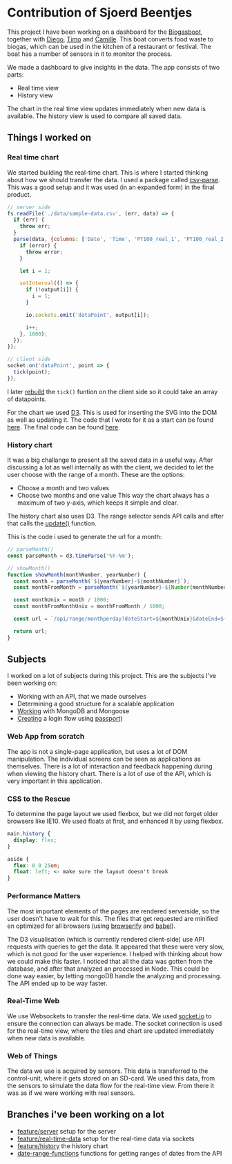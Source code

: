 # Contribution of Sjoerd Beentjes
This project I have been working on a dashboard for the [Biogasboot](http://www.biogasboot.nl/), together with [Diego](https://github.com/djaygo), [Timo](https://github.com/TimoVerkroost) and [Camille](https://github.com/camille500). This boat converts food waste to biogas, which can be used in the kitchen of a restaurant or festival. The boat has a number of sensors in it to monitor the process.

We made a dashboard to give insights in the data. The app consists of two parts:
- Real time view
- History view

The chart in the real time view updates immediately when new data is available. The history view is used to compare all saved data.

## Things I worked on

### Real time chart
We started building the real-time chart. This is where I started thinking about how we should transfer the data. I used a package called [csv-parse](https://www.npmjs.com/package/csv-parse). This was a good setup and it was used (in an expanded form) in the final product.

```javascript
// server side
fs.readFile('./data/sample-data.csv', (err, data) => {
  if (err) {
    throw err;
  }
  parse(data, {columns: ['Date', 'Time', 'PT100_real_1', 'PT100_real_2', 'Gaszak_hoogte_hu', 'ph_value', 'input_value', 'heater_status']}, (error, output) => {
    if (error) {
      throw error;
    }

    let i = 1;

    setInterval(() => {
      if (!output[i]) {
        i = 1;
      }

      io.sockets.emit('dataPoint', output[i]);

      i++;
    }, 1000);
  });
});

// client side
socket.on('dataPoint', point => {
  tick(point);
});
```

I later [rebuild](https://github.com/sjoerdbeentjes/biogasboot/blob/master/src/js/modules/real-time-graph.js#L141) the `tick()` funtion on the client side so it could take an array of datapoints.

For the chart we used [D3](https://www.npmjs.com/package/d3). This is used for inserting the SVG into the DOM as well as updating it. The code that I wrote for it as a start can be found [here](https://github.com/sjoerdbeentjes/biogasboot/blob/feature/real-time-data/src/js/modules/real-time-graph.js). The final code can be found [here](https://github.com/sjoerdbeentjes/biogasboot/blob/master/src/js/modules/real-time-graph.js).

### History chart

It was a big challange to present all the saved data in a useful way. After discussing a lot as well internally as with the client, we decided to let the user choose with the range of a month. These are the options:
- Choose a month and two values
- Choose two months and one value
This way the chart always has a maximum of two y-axis, which keeps it simple and clear.

The history chart also uses D3. The range selector sends API calls and after that calls the [update()](https://github.com/sjoerdbeentjes/biogasboot/blob/master/src/js/modules/history-graph.js#L199) function.

This is the code i used to generate the url for a month:
```javascript
// parseMonth()
const parseMonth = d3.timeParse('%Y-%m');

// showMonth()
function showMonth(monthNumber, yearNumber) {
  const month = parseMonth(`${yearNumber}-${monthNumber}`);
  const monthFromMonth = parseMonth(`${yearNumber}-${Number(monthNumber) + 1}`);

  const monthUnix = month / 1000;
  const monthFromMonthUnix = monthFromMonth / 1000;

  const url = `/api/range/monthperday?dateStart=${monthUnix}&dateEnd=${monthFromMonthUnix}&api_key=CMD17`;

  return url;
}
```

## Subjects
I worked on a lot of subjects during this project. This are the subjects I've been working on:
- Working with an API, that we made ourselves
- Determining a good structure for a scalable application
- [Working](https://github.com/sjoerdbeentjes/biogasboot/blob/master/models/dataPoint.js) with MongoDB and Mongoose
- [Creating](https://github.com/sjoerdbeentjes/biogasboot/blob/master/routes/auth.js) a login flow using [passport](https://www.npmjs.com/package/passport))

### Web App from scratch

The app is not a single-page application, but uses a lot of DOM manipulation. The individual screens can be seen as applications as themselves. There is a lot of interaction and feedback happening during when viewing the history chart. There is a lot of use of the API, which is very important in this application.

### CSS to the Rescue

To determine the page layout we used flexbox, but we did not forget older browsers like IE10. We used floats at first, and enhanced it by using flexbox.

```CSS
main.history {
  display: flex;
}

aside {
  flex: 0 0 25em;
  float: left; <- make sure the layout doesn't break
}
```

### Performance Matters

The most important elements of the pages are rendered serverside, so the user doesn't have to wait for this. The files that get requested are minified en optimized for all browsers (using [browserify](https://www.npmjs.com/package/browserify) and [babel](https://www.npmjs.com/package/babel)).

The D3 visualisation (which is currently rendered client-side) use API requests with queries to get the data. It appeared that these were very slow, which is not good for the user experience. I helped with thinking about how we could make this faster. I noticed that all the data was gotten from the database, and after that analyzed an processed in Node. This could be done way easier, by letting mongoDB handle the analyzing and processing. The API ended up to be way faster.

### Real-Time Web

We use Websockets to transfer the real-time data. We used [socket.io](https://www.npmjs.com/package/socket.io) to ensure the connection can always be made. The socket connection is used for the real-time view, where the tiles and chart are updated immediately when new data is available.

### Web of Things

The data we use is acquired by sensors. This data is transferred to the control-unit, where it gets stored on an SD-card. We used this data, from the sensors to simulate the data flow for the real-time view. From there it was as if we were working with real sensors.

## Branches i've been working on a lot
- [feature/server](https://github.com/sjoerdbeentjes/biogasboot/tree/feature/server) setup for the server
- [feature/real-time-data](https://github.com/sjoerdbeentjes/biogasboot/tree/feature/real-time-data) setup for the real-time data via sockets
- [feature/history](https://github.com/sjoerdbeentjes/biogasboot/tree/feature/history) the history chart
- [date-range-functions](https://github.com/sjoerdbeentjes/biogasboot/tree/date-range-functions) functions for getting ranges of dates from the API
